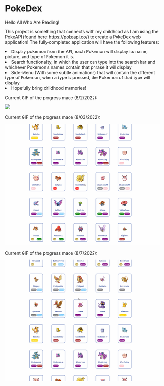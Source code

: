 # PokeDex

Hello All Who Are Reading!

This project is something that connects with my childhood as I am using the PokeAPI (found here: https://pokeapi.co/) to create a PokeDex web application! The fully-completed
application will have the following features:
<li>Display pokemon from the API, each Pokemon will display its name, picture, and type of Pokemon it is.</li>
<li>Search functionality, in which the user can type into the search bar and whichever Pokemon's names contain that phrase it will display</li>
<li>Side-Menu (With some subtle animations) that will contain the different type of Pokemon, when a type is pressed, the Pokemon of that type will display</li>
<li>Hopefully bring childhood memories!</li>

Current GIF of the progress made (8/2/2022):

<img src="https://github.com/JohanDelao/pokeDex/blob/main/pokeApplicationGIF.gif">

Current GIF of the progress made (8/03/2022):

<img src="https://github.com/JohanDelao/pokeDex/blob/main/updatedPokeApplication2.gif">

Current GIF of the progress made (8/7/2022):

<img src="https://github.com/JohanDelao/pokeDex/blob/main/updatedPokeApplicationAlmostDone.gif">

